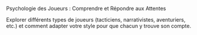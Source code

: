 
Psychologie des Joueurs : Comprendre et Répondre aux Attentes

Explorer différents types de joueurs (tacticiens, narrativistes, aventuriers, etc.) et comment adapter votre style pour que chacun y trouve son compte.
